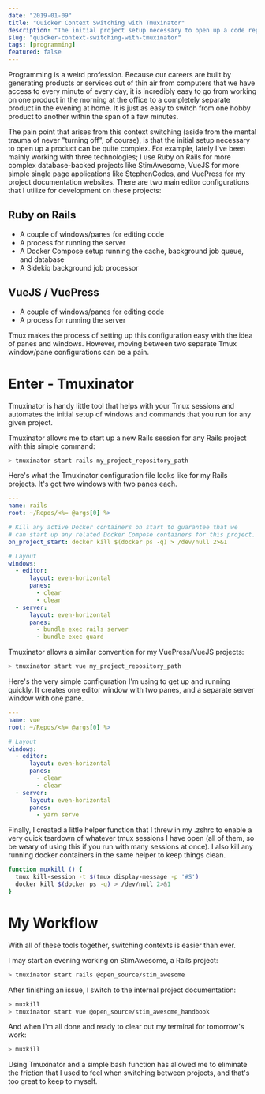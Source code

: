```yaml
---
date: "2019-01-09"
title: "Quicker Context Switching with Tmuxinator"
description: "The initial project setup necessary to open up a code repository can be quite complex. Tmuxinator is handy little tool that helps with your Tmux sessions and automates the initial setup of windows and commands that you run for any given project."
slug: "quicker-context-switching-with-tmuxinator"
tags: [programming]
featured: false
---
```


Programming is a weird profession. Because our careers are built by generating products or services out of thin air from computers that we have access to every minute of every day, it is incredibly easy to go from working on one product in the morning at the office to a completely separate product in the evening at home. It is just as easy to switch from one hobby product to another within the span of a few minutes.

The pain point that arises from this context switching (aside from the mental trauma of never "turning off", of course), is that the initial setup necessary to open up a product can be quite complex. For example, lately I've been mainly working with three technologies; I use Ruby on Rails for more complex database-backed projects like StimAwesome, VueJS for more simple single page applications like StephenCodes, and VuePress for my project documentation websites. There are two main editor configurations that I utilize for development on these projects:

## Ruby on Rails

- A couple of windows/panes for editing code
- A process for running the server
- A Docker Compose setup running the cache, background job queue, and database
- A Sidekiq background job processor

## VueJS / VuePress

- A couple of windows/panes for editing code
- A process for running the server

Tmux makes the process of setting up this configuration easy with the idea of panes and windows. However, moving between two separate Tmux window/pane configurations can be a pain.

# Enter - Tmuxinator

Tmuxinator is handy little tool that helps with your Tmux sessions and automates the initial setup of windows and commands that you run for any given project.

Tmuxinator allows me to start up a new Rails session for any Rails project with this simple command:

```bash
> tmuxinator start rails my_project_repository_path
```

Here's what the Tmuxinator configuration file looks like for my Rails projects. It's got two windows with two panes each.

```yaml
---
name: rails
root: ~/Repos/<%= @args[0] %>

# Kill any active Docker containers on start to guarantee that we
# can start up any related Docker Compose containers for this project.
on_project_start: docker kill $(docker ps -q) > /dev/null 2>&1

# Layout
windows:
  - editor:
      layout: even-horizontal
      panes:
        - clear
        - clear
  - server:
      layout: even-horizontal
      panes:
        - bundle exec rails server
        - bundle exec guard
```

Tmuxinator allows a similar convention for my VuePress/VueJS projects:

```bash
> tmuxinator start vue my_project_repository_path
```

Here's the very simple configuration I'm using to get up and running quickly. It creates one editor window with two panes, and a separate server window with one pane.

```yaml
---
name: vue
root: ~/Repos/<%= @args[0] %>

# Layout
windows:
  - editor:
      layout: even-horizontal
      panes:
        - clear
        - clear
  - server:
      layout: even-horizontal
      panes:
        - yarn serve
```

Finally, I created a little helper function that I threw in my .zshrc to enable a very quick teardown of whatever tmux sessions I have open (all of them, so be weary of using this if you run with many sessions at once). I also kill any running docker containers in the same helper to keep things clean.

```bash
function muxkill () {
  tmux kill-session -t $(tmux display-message -p '#S')
  docker kill $(docker ps -q) > /dev/null 2>&1
}
```

# My Workflow

With all of these tools together, switching contexts is easier than ever.

I may start an evening working on StimAwesome, a Rails project:

```bash
> tmuxinator start rails @open_source/stim_awesome
```

After finishing an issue, I switch to the internal project documentation:

```bash
> muxkill
> tmuxinator start vue @open_source/stim_awesome_handbook
```

And when I'm all done and ready to clear out my terminal for tomorrow's work:

```bash
> muxkill
```

Using Tmuxinator and a simple bash function has allowed me to eliminate the friction that I used to feel when switching between projects, and that's too great to keep to myself.
